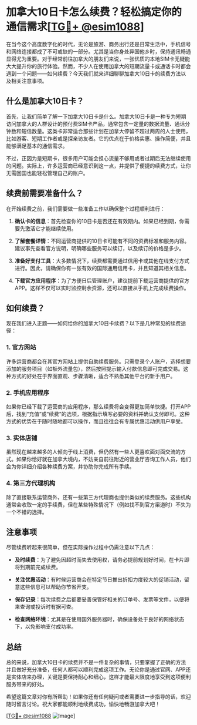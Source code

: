 # 加拿大10日卡怎么续费？轻松搞定你的通信需求[[TG💪+ @esim1088](https://t.me/s/esim1088)]

在当今这个高度数字化的时代，无论是旅游、商务出行还是日常生活中，手机信号和网络连接都成了不可或缺的一部分。尤其是当你身处异国他乡时，保持通讯畅通显得尤为重要。对于经常前往加拿大的朋友们来说，一张优质的本地SIM卡无疑能大大提升你的旅行体验。然而，不少人在使用加拿大的短期流量卡或通话卡时都会遇到一个问题——如何续费？今天我们就来详细聊聊加拿大10日卡的续费方法以及相关注意事项。

## 什么是加拿大10日卡？

首先，让我们简单了解一下加拿大10日卡是什么。加拿大10日卡是一种专为短期访问加拿大的人群设计的预付费SIM卡产品，通常包含一定量的数据流量、通话分钟数和短信数量。这类卡非常适合那些计划在加拿大停留不超过两周的人士使用，比如游客、短期工作者或是探亲访友者。它的优点在于价格实惠、操作简便，并且能够满足基本的通信需求。

不过，正因为是短期卡，很多用户可能会担心流量不够用或者过期后无法继续使用的问题。实际上，许多运营商已经意识到这一点，并提供了便捷的续费方式，让你无需回国也能轻松管理自己的账户。

## 续费前需要准备什么？

在开始续费之前，我们需要做一些准备工作以确保整个过程顺利进行：

1. **确认卡的信息**：首先检查你的10日卡是否还在有效期内。如果已经到期，你需要先激活它才能继续使用。
   
2. **了解套餐详情**：不同运营商提供的10日卡可能有不同的资费标准和服务内容。建议事先查看官方说明，明确哪些服务可以续订，以及续订的价格是多少。

3. **准备好支付工具**：大多数情况下，续费都需要通过信用卡或其他在线支付方式进行。因此，请确保你有一张有效的国际通用信用卡，并且知道其相关信息。

4. **下载官方应用程序**：为了方便日后管理账户，建议提前下载运营商提供的官方APP。这样不仅可以实时监控剩余资源，还可以直接从手机上完成续费操作。

## 如何续费？

现在我们进入正题——如何给你的加拿大10日卡续费？以下是几种常见的续费途径：

### 1. 官方网站

许多运营商都会在其官方网站上提供自助续费服务。只需登录个人账户，选择想要添加的服务项目（如额外流量包），然后按照提示输入付款信息即可完成交易。这种方式的好处在于界面直观、步骤清晰，适合不熟悉其他平台的新手用户。

### 2. 手机应用程序

如果你已经下载了运营商的应用程序，那么续费将会变得更加简单快捷。打开APP后，找到“充值”或“续费”的选项，根据指示填写必要的资料并确认支付即可。这种方式的优势在于随时随地都可以操作，而且往往会有专属优惠活动供用户享受。

### 3. 实体店铺

虽然现在越来越多的人倾向于线上消费，但仍然有一些人更喜欢面对面交流的方式。如果你恰好就在加拿大境内，不妨亲自前往附近的营业厅咨询工作人员，他们会为你详细介绍各种续费方案，并协助你完成所有手续。

### 4. 第三方代理机构

除了直接联系运营商外，还有一些第三方代理商也提供类似的续费服务。这些机构通常会收取一定的手续费，但在某些特殊情况下（例如找不到官方渠道时）不失为一个不错的选择。

## 注意事项

尽管续费听起来很简单，但在实际操作过程中仍需注意以下几点：

- **及时续费**：为了避免因超时而失去使用权，请务必提前规划好时间，在卡片即将到期前完成续费。
  
- **关注优惠活动**：有时候运营商会在特定节日推出折扣力度较大的促销活动，留意这些信息可以帮助你节省开支。

- **保存记录**：每次续费之后都要妥善保管好相关的订单号、发票等文件，以便将来查询或投诉时有据可查。

- **检查网络环境**：尤其是在使用国外服务器时，确保设备处于良好的网络状态下，以免影响支付成功率。

## 总结

总的来说，加拿大10日卡的续费并不是一件复杂的事情，只要掌握了正确的方法并且做好充分准备，任何人都可以顺利完成这项工作。无论你是通过官网、APP还是实体店来办理，关键是要保持耐心和细心，这样才能最大限度地享受到这项便利服务带来的好处。

希望这篇文章对你有所帮助！如果你还有任何疑问或者需要进一步指导的话，欢迎随时留言讨论。祝大家都能顺利地续费成功，愉快地畅游加拿大吧！

[[TG💪+ @esim1088](https://t.me/s/esim1088) ![Image](https://i.postimg.cc/4NQfJmqS/Snipaste-2025-05-13-00-14-12.png)]